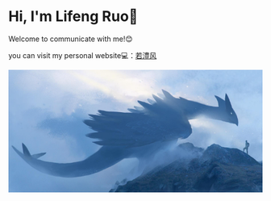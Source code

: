 # Hi, I'm Lifeng Ruo👋

Welcome to communicate with me!😊 

you can visit my personal website💻：[若澧风](https://home.cnblogs.com/u/fengxijlu/)

![](img/02.png)
